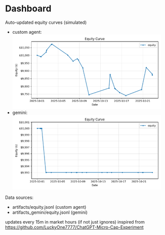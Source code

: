 # Dashboard

Auto-updated equity curves (simulated)

- custom agent: ![Equity Curve](artifacts/equity.png?v=34140c8)
- gemini: ![Equity Curve (Gemini)](artifacts_gemini/equity.png?v=34140c8)

Data sources:
- artifacts/equity.jsonl (custom agent)
- artifacts_gemini/equity.jsonl (gemini)

updates every 15m in market hours (if not just ignores)
inspired from https://github.com/LuckyOne7777/ChatGPT-Micro-Cap-Experiment